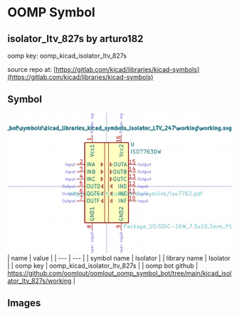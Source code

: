 # OOMP Symbol  
## isolator_ltv_827s  by arturo182  
  
oomp key: oomp_kicad_isolator_ltv_827s  
  
source repo at: [https://gitlab.com/kicad/libraries/kicad-symbols](https://gitlab.com/kicad/libraries/kicad-symbols)  
## Symbol  
  
[![working.png](working_600.png)](working.png)  
| name | value | 
| --- | --- | 
| symbol name | Isolator | 
| library name | Isolator | 
| oomp key | oomp_kicad_isolator_ltv_827s | 
| oomp bot github | https://github.com/oomlout/oomlout_oomp_symbol_bot/tree/main/kicad_isolator_ltv_827s/working | 
## Images  
